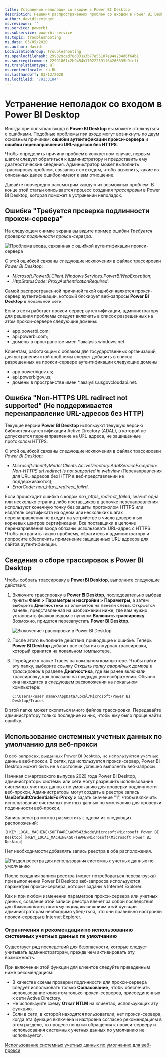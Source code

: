 ```yaml
---
title: Устранение неполадок со входом в Power BI Desktop
description: Решения распространенных проблем со входом в Power BI Desktop
author: davidiseminger
ms.reviewer: ''
ms.service: powerbi
ms.subservice: powerbi-service
ms.topic: troubleshooting
ms.date: 03/05/2020
ms.author: davidi
LocalizationGroup: Troubleshooting
ms.openlocfilehash: 299329cad78d831a3b77e55107e94a234d6f64b1
ms.sourcegitcommit: 22991861c2b9454b170222591f64266335b9fcff
ms.translationtype: HT
ms.contentlocale: ru-RU
ms.lasthandoff: 03/12/2020
ms.locfileid: "79133184"
---
```

# <a name="troubleshooting-sign-in-for-power-bi-desktop"></a>Устранение неполадок со входом в Power BI Desktop
Иногда при попытках входа в **Power BI Desktop** вы можете столкнуться с ошибками. Подобные проблемы при входе могут возникнуть по двум основным причинам: **ошибки аутентификации прокси-сервера** и **ошибки перенаправления URL-адресов без HTTPS**. 

Чтобы определить причину проблем в конкретном случае, первым шагом следует обратиться к администратору и предоставить ему диагностические сведения. Администратор может выполнить трассировку проблем, связанных со входом, чтобы выяснить, какие из описанных далее ошибок имеют к вам отношение. 

Давайте поочередно рассмотрим каждую из возможных проблем. В конце этой статьи описывается процесс создания *трассировки* в Power BI Desktop, которая поможет в устранении неполадок.


## <a name="proxy-authentication-required-error"></a>Ошибка "Требуется проверка подлинности прокси-сервера"

На следующем снимке экрана вы видите пример ошибки *Требуется проверка подлинности прокси-сервера*.

![Проблема входа, связанная с ошибкой аутентификации прокси-сервера](media/desktop-troubleshooting-sign-in/desktop-tshoot-sign-in_01.png)

С этой ошибкой связаны следующие исключения в файлах трассировки *Power BI Desktop*:

* *Microsoft.PowerBI.Client.Windows.Services.PowerBIWebException*;
* *HttpStatusCode: ProxyAuthenticationRequired*.

Самой распространенной причиной такой ошибки является прокси-сервер аутентификации, который блокирует веб-запросы **Power BI Desktop** в локальной сети. 

Если в сети работает прокси-сервер аутентификации, администратору для решения проблемы следует включить в список разрешенных на этом прокси-сервере следующие домены:

* app.powerbi.com;
* api.powerbi.com;
* домены в пространстве имен *.analysis.windows.net.

Клиентам, работающим с облаком для государственных организаций, для устранения этой проблемы следует добавить в список разрешенных на прокси-сервере аутентификации следующие домены:

* app.powerbigov.us;
* api.powerbigov.us;
* домены в пространстве имен *.analysis.usgovcloudapi.net.

## <a name="non-https-url-redirect-not-supported-error"></a>Ошибка "Non-HTTPS URL redirect not supported" (Не поддерживается перенаправление URL-адресов без HTTP)

Текущие версии **Power BI Desktop** используют текущую версию библиотеки аутентификации Active Directory (ADAL), в которой не допускается перенаправление на URL-адреса, не защищенные протоколом HTTPS. 

С этой ошибкой связаны следующие исключения в файлах трассировки *Power BI Desktop*:

* *Microsoft.IdentityModel.Clients.ActiveDirectory.AdalServiceException: Non-HTTPS url redirect is not supported in webview* (Перенаправления для URL-адресов без HTTP в веб-представлении не поддерживаются);
* *ErrorCode: non_https_redirect_failed*.

Если происходит ошибка с кодом *non_https_redirect_failed*, значит одна или несколько страниц либо поставщиков в цепочке перенаправления используют конечную точку без защиты протоколом HTTPS или издатель сертификата на одном или нескольких шагах перенаправления не входит на устройстве в число доверенных корневых центров сертификации. Все поставщики в цепочке перенаправления входа обязаны использовать URL-адрес с HTTPS. Чтобы устранить такую проблему, обратитесь к администратору и попросите обеспечить применение защищенных URL-адресов для сайтов аутентификации. 

## <a name="how-to-collect-a-trace-in-power-bi-desktop"></a>Сведения о сборе трассировок в Power BI Desktop

Чтобы собрать трассировку в **Power BI Desktop**, выполните следующие действия:

1. Включите трассировку в **Power BI Desktop**, последовательно выбрав пункты **Файл > Параметры и настройки > Параметры**, а затем выберите **Диагностика** из элементов на панели слева. Откроется панель, представленная на изображении ниже, где вам нужно установить флажок рядом с пунктом **Включить трассировку**. Возможно, придется перезапустить **Power BI Desktop**.
   
   ![Включение трассировки в Power BI Desktop](media/desktop-troubleshooting-sign-in/desktop-tshoot-sign-in_02.png)

2. После этого выполните действия, приводящие к ошибке. Теперь **Power BI Desktop** добавит все события в журнал трассировки, который хранится на локальном компьютере.

3. Перейдите к папке Traces на локальном компьютере. Чтобы найти эту папку, выберите ссылку *Открыть папку аварийных дампов и трассировок* в разделе **Диагностика**, где вы ранее включали трассировку, как показано на предыдущем изображении. Обычно она находится в следующем расположении на локальном компьютере:

    `C:\Users/<user name>/AppData/Local/Microsoft/Power BI Desktop/Traces`

В этой папке может скопиться много файлов трассировки. Передавайте администратору только последние из них, чтобы ему было проще найти ошибку. 


## <a name="using-default-system-credentials-for-web-proxy"></a>Использование системных учетных данных по умолчанию для веб-прокси

В веб-запросах, выданных Power BI Desktop, не используются учетные данные веб-прокси. В сетях, где используется прокси-сервер, Power BI Desktop может быть не в состоянии успешно выполнять веб-запросы. 

Начиная с мартовского выпуска 2020 года Power BI Desktop, администраторы системы или сети могут разрешить использование системных учетных данных по умолчанию для проверки подлинности веб-прокси. Администраторы могут создать в реестре запись **UseDefaultCredentialsForProxy** и задать значение "1", чтобы включить использование системных учетных данных по умолчанию для проверки подлинности веб-прокси.

Запись реестра можно разместить в одном из следующих расположений:

`[HKEY_LOCAL_MACHINE\SOFTWARE\WOW6432Node\Microsoft\Microsoft Power BI Desktop]`
`[HKEY_LOCAL_MACHINE\SOFTWARE\Microsoft\Microsoft Power BI Desktop]`

Нет необходимости добавлять запись реестра в оба расположения.

![Раздел реестра для использования системных учетных данных по умолчанию](media/desktop-troubleshooting-sign-in/desktop-tshoot-sign-in-03.png)

После создания записи реестра (может потребоваться перезагрузка) при выполнении Power BI Desktop веб-запросов используются параметры прокси-сервера, которые заданы в Internet Explorer. 

Как и при любом изменении параметров прокси-сервера или учетных данных, создание этой записи реестра влечет за собой последствия для безопасности, поэтому перед включением этой функции администраторам необходимо убедиться, что они правильно настроили прокси-серверы в Internet Explorer.         

### <a name="limitations-and-considerations-for-using-default-system-credentials"></a>Ограничения и рекомендации по использованию системных учетных данных по умолчанию

Существует ряд последствий для безопасности, которые следует учитывать администраторам, прежде чем активировать эту возможность. 

При включении этой функции для клиентов следуйте приведенным ниже рекомендациям.

* В качестве схемы проверки подлинности для прокси-сервера следует использовать только **Согласование**, чтобы обеспечить использование клиентом только прокси-серверов, присоединенных к сети Active Directory. 
* Не используйте схему **Откат NTLM** на клиентах, использующих эту функцию.
* Если в сети, в которой находятся пользователи, нет прокси-сервера, когда эта функция включена и настроена согласно рекомендациям в этом разделе, то процесс попытки обращения к прокси-серверу и использования системных учетных данных по умолчанию не используется.


[Использование системных учетных данных по умолчанию для веб-прокси](#using-default-system-credentials-for-web-proxy)

